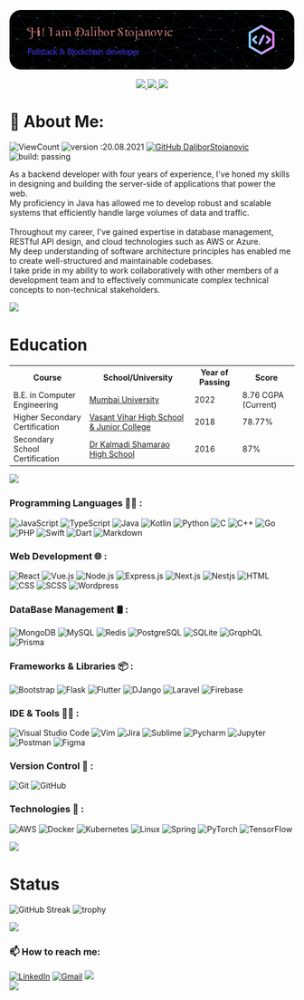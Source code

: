 [![bg][banner]][website]

<p id="socialIcons" align="center">
    <a href="https://linkedin.com/in/milblue789" alt="LinkedIn">
        <img src="https://img.shields.io/badge/-LinkedIn-blue?style=flat-square&logo=linkedin" />
    </a>
    <a href="https://hackerrank.com/milblue789" alt="HackerRank">
        <img src="https://img.shields.io/badge/-HackerRank-3a424f?style=flat-square&logo=hackerrank" />
    </a>
    <a href="https://stackoverflow.com/users/13870209/milblue789" alt="StackOverflow">
        <img src="https://img.shields.io/badge/-StackOverflow-FE7A16?style=flat-square&logo=stack-overflow&logoColor=white" />
    </a>
</p>

# 💫 About Me:

<!-- ![](https://komarev.com/ghpvc/?username=DaliborStojanovic&color=447ff7&label=Visitor+count) -->

![ViewCount](https://views.whatilearened.today/views/github/DaliborStojanovic/views.svg)
![version :20.08.2021](https://img.shields.io/badge/version-20.08.2021-informational)
[![GitHub DaliborStojanovic](https://img.shields.io/github/followers/DaliborStojanovic?label=follow&style=social)](https://github.com/DaliborStojanovic)
![build: passing](https://img.shields.io/badge/build-passing-success)

As a backend developer with four years of experience, I've honed my skills in designing and building the server-side of applications that power the web. <br>My proficiency in Java has allowed me to develop robust and scalable systems that efficiently handle large volumes of data and traffic.<br><br>Throughout my career, I've gained expertise in database management, RESTful API design, and cloud technologies such as AWS or Azure.<br>My deep understanding of software architecture principles has enabled me to create well-structured and maintainable codebases.<br>I take pride in my ability to work collaboratively with other members of a development team and to effectively communicate complex technical concepts to non-technical stakeholders.<br>

<img src="https://user-images.githubusercontent.com/73097560/115834477-dbab4500-a447-11eb-908a-139a6edaec5c.gif">

# Education

<table>
  <tr>
    <th>Course</th>
    <th>School/University</th>
    <th>Year of Passing</th>
    <th>Score</th>
  </tr>
  <tr>
    <td>B.E. in Computer Engineering</td>
    <td><a href="https://mu.ac.in/">Mumbai University</a></td>
    <td>2022</td>
    <td>8.76 CGPA (Current)</td>
  </tr>
  <tr>
    <td>Higher Secondary Certification</td>
    <td><a href="http://vvhs.edu.in/">Vasant Vihar High School & Junior College</a></td>
    <td>2018</td>
    <td>78.77%</td>
  </tr>
  <tr>
    <td>Secondary School Certification</td>
    <td><a href="https://kaveri.edu.in/khsg/">Dr Kalmadi Shamarao High School</a></td>
    <td>2016</td>
    <td>87%</td>
  </tr>
 </table>

<img src="https://user-images.githubusercontent.com/73097560/115834477-dbab4500-a447-11eb-908a-139a6edaec5c.gif">

### Programming Languages 👨‍💻 :
![JavaScript](https://img.shields.io/badge/-JavaScript-000?&logo=JavaScript)
![TypeScript](https://img.shields.io/badge/-TypeScript-000?&logo=TypeScript)
![Java](https://img.shields.io/badge/Java-000?style=flat&logo=CoffeeScript)
![Kotlin](https://img.shields.io/badge/Kotlin-000?style=flat&logo=Kotlin&logoColor=white)
![Python](https://img.shields.io/badge/-Python-000?&logo=Python)
![C](https://img.shields.io/badge/-C-000?&logo=C)
![C++](https://img.shields.io/badge/-C++-000?&logo=c%2b%2b)
![Go](https://img.shields.io/badge/-Go-000?&logo=go)
![PHP](https://img.shields.io/badge/-PHP-000?&logo=php)
![Swift](https://img.shields.io/badge/-Swift-000?&logo=Swift)
![Dart](https://img.shields.io/badge/-Dart-000?&logo=Dart)
![Markdown](https://img.shields.io/badge/-Markdown-000?style=flat&logo=markdown)

### Web Development 🌐 :
![React](https://img.shields.io/badge/-React-000?&logo=React)
![Vue.js](https://img.shields.io/badge/-Vue-000?&logo=vue.js)
![Node.js](https://img.shields.io/badge/-Node.js-000?&logo=node.js)
![Express.js](https://img.shields.io/badge/-Express.js-000?&logo=express)
![Next.js](https://img.shields.io/badge/-Next.js-000?style=flat&logo=next.js)
![Nestjs](https://img.shields.io/badge/-NestJS-000?style=flat&logo=nestjs)
![HTML](https://img.shields.io/badge/-HTML-000?style=flat&logo=HTML5)
![CSS](https://img.shields.io/badge/-CSS-000?style=flat&logo=CSS3)
![SCSS](https://img.shields.io/badge/-SCSS-000?style=flat&logo=Sass)
![Wordpress](https://img.shields.io/badge/Wordpress-000?style=flat&logo=wordpress)

### DataBase Management 🛢 :
![MongoDB](https://img.shields.io/badge/-MongoDB-000?style=flat&logo=mongodb)
![MySQL](https://img.shields.io/badge/-MYSQL-000?&logo=MySQL)
![Redis](https://img.shields.io/badge/-Redis-000?&logo=Redis)
![PostgreSQL](https://img.shields.io/badge/-PostgreSQL-000?&logo=postgresql)
![SQLite](https://img.shields.io/badge/-SQLite-000?&logo=sqlite)
![GrqphQL](https://img.shields.io/badge/-GrqphQL-000?&logo=grqphql)
![Prisma](https://img.shields.io/badge/-Prisma-000?&logo=prisma)

### Frameworks & Libraries 📦 :
![Bootstrap](https://img.shields.io/badge/-Bootstrap-000?style=flat&logo=bootstrap)
![Flask](https://img.shields.io/badge/-Flask-000?style=flat&logo=flask)
![Flutter](https://img.shields.io/badge/-Flutter-000?style=flat&logo=flutter)
![DJango](https://img.shields.io/badge/-DJango-000?style=flat&logo=django)
![Laravel](https://img.shields.io/badge/-Laravel-000?style=flat&logo=laravel)
![Firebase](https://img.shields.io/badge/-Firebase-000?style=flat&logo=firebase)

### IDE & Tools 👨‍🔧 :
![Visual Studio Code](https://img.shields.io/badge/-Visual%20Studio%20Code-000?style=flat&logo=visual-studio-code)
![Vim](https://img.shields.io/badge/Vim-000?style=flat&logo=vim)
![Jira](https://img.shields.io/badge/Jira-000?style=flat&logo=Jira)
![Sublime](https://img.shields.io/badge/SublimeText-000?style=flat&logo=sublime-text)
![Pycharm](https://img.shields.io/badge/Pycharm-000?style=flat&logo=pycharm)
![Jupyter](https://img.shields.io/badge/Jupyter-000?style=flat&logo=jupyter)
![Postman](https://img.shields.io/badge/Postman-000?style=flat&logo=postman)
![Figma](https://img.shields.io/badge/Figma-000?style=flat&logo=figma)

### Version Control 🔧 :
![Git](https://img.shields.io/badge/-Git-000?style=flat&logo=git)
![GitHub](https://img.shields.io/badge/-GitHub-000?style=flat&logo=github)

### Technologies 🧰 :
![AWS](https://img.shields.io/badge/-AWS-000?&logo=Amazon-AWS)
![Docker](https://img.shields.io/badge/-Docker-000?&logo=Docker)
![Kubernetes](https://img.shields.io/badge/-Kubernetes-000?&logo=Kubernetes)
![Linux](https://img.shields.io/badge/-Linux-000?&logo=Linux)
![Spring](https://img.shields.io/badge/-Spring-000?&logo=Spring)
![PyTorch](https://img.shields.io/badge/-PyTorch-000?&logo=PyTorch)
![TensorFlow](https://img.shields.io/badge/-TensorFlow-000?&logo=TensorFlow)

<img src="https://user-images.githubusercontent.com/73097560/115834477-dbab4500-a447-11eb-908a-139a6edaec5c.gif">

# Status

![GitHub Streak](https://github-readme-streak-stats.herokuapp.com/?user=DaliborStojanovic&theme=algolia)
![trophy](https://github-profile-trophy.vercel.app/?username=DaliborStojanovic&theme=dracula&no-frame=true&margin-w=15&margin-h=15)

<img src="https://user-images.githubusercontent.com/73097560/115834477-dbab4500-a447-11eb-908a-139a6edaec5c.gif">

### 📫 How to reach me:

<div>
<a href="https://www.linkedin.com/in/milblue789/"><img alt="LinkedIn" src="https://img.shields.io/badge/linkedin%20-%230077B5.svg?&style=flat&logo=linkedin&logoColor=white"/></a>
<a href="mailto:milblue789@gmail.com"><img alt="Gmail" src="https://img.shields.io/badge/Gmail-D14836?style=flat&logo=gmail&logoColor=white" /></a>
<a href="https://instagram.com/milblue789"><img src="https://img.shields.io/badge/-Instagram_-E4405F?style=flat&logo=Instagram&logoColor=white"/></a>
<div>

<img src="https://user-images.githubusercontent.com/73097560/115834477-dbab4500-a447-11eb-908a-139a6edaec5c.gif">

[banner]: https://raw.githubusercontent.com/DaliborStojanovic/DaliborStojanovic/master/asset/github-header-image.png
[website]: https://ahsankhan.me
[github]: https://github.com/ahsankhan26
[linkedin]: https://linkedin.com/in/ahsankhan26
[hackerrank]: https://hackerrank.com/ahsankhan26
[instagram]: https://instagram.com/ahsankhan26
[stackoverflow]: https://stackoverflow.com/users/13870209/ahsan-khan

